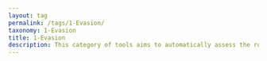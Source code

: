 ```yaml
---
layout: tag
permalink: /tags/1-Evasion/
taxonomy: 1-Evasion
title: 1-Evasion
description: This category of tools aims to automatically assess the robustness of a classifier
---
```

